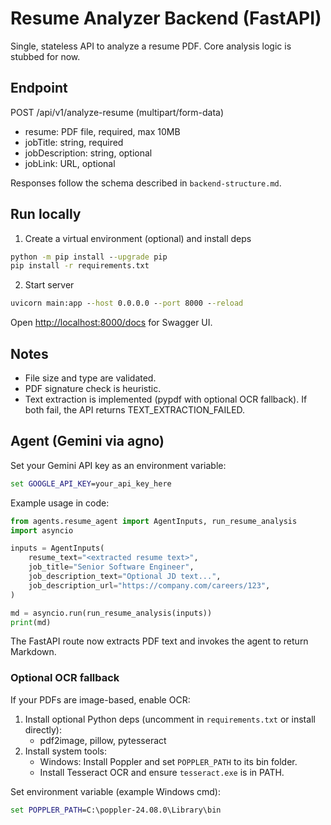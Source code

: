 # Resume Analyzer Backend (FastAPI)

Single, stateless API to analyze a resume PDF. Core analysis logic is stubbed for now.

## Endpoint

POST /api/v1/analyze-resume (multipart/form-data)

- resume: PDF file, required, max 10MB
- jobTitle: string, required
- jobDescription: string, optional
- jobLink: URL, optional

Responses follow the schema described in `backend-structure.md`.

## Run locally

1. Create a virtual environment (optional) and install deps

```cmd
python -m pip install --upgrade pip
pip install -r requirements.txt
```

2. Start server

```cmd
uvicorn main:app --host 0.0.0.0 --port 8000 --reload
```

Open <http://localhost:8000/docs> for Swagger UI.

## Notes

- File size and type are validated.
- PDF signature check is heuristic.
- Text extraction is implemented (pypdf with optional OCR fallback). If both fail, the API returns TEXT_EXTRACTION_FAILED.

## Agent (Gemini via agno)

Set your Gemini API key as an environment variable:

```cmd
set GOOGLE_API_KEY=your_api_key_here
```

Example usage in code:

```python
from agents.resume_agent import AgentInputs, run_resume_analysis
import asyncio

inputs = AgentInputs(
	resume_text="<extracted resume text>",
	job_title="Senior Software Engineer",
	job_description_text="Optional JD text...",
	job_description_url="https://company.com/careers/123",
)

md = asyncio.run(run_resume_analysis(inputs))
print(md)
```

The FastAPI route now extracts PDF text and invokes the agent to return Markdown.

### Optional OCR fallback

If your PDFs are image-based, enable OCR:

1. Install optional Python deps (uncomment in `requirements.txt` or install directly):
   - pdf2image, pillow, pytesseract
2. Install system tools:
   - Windows: Install Poppler and set `POPPLER_PATH` to its bin folder.
   - Install Tesseract OCR and ensure `tesseract.exe` is in PATH.

Set environment variable (example Windows cmd):

```cmd
set POPPLER_PATH=C:\poppler-24.08.0\Library\bin
```
